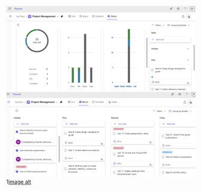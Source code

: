 ![image alt](https://github.com/bfuentes1706-gif/Project-charter-template/blob/main/charts.png?raw=true)
![image alt](https://github.com/bfuentes1706-gif/Project-charter-template/blob/main/Board.png?raw=true)
1[image alt](https://github.com/bfuentes1706-gif/Project-charter-template/blob/main/Grid.png?raw=true)
